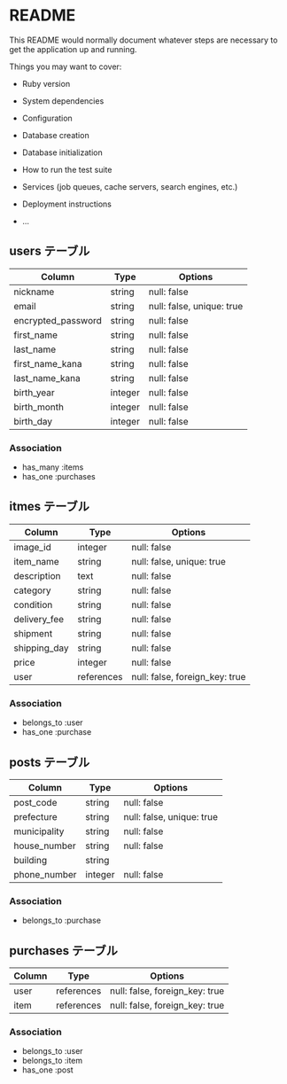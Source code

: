 # README

This README would normally document whatever steps are necessary to get the
application up and running.

Things you may want to cover:

* Ruby version

* System dependencies

* Configuration

* Database creation

* Database initialization

* How to run the test suite

* Services (job queues, cache servers, search engines, etc.)

* Deployment instructions

* ...

## users テーブル

| Column             | Type      | Options                   |
| ------------------ | --------- | ------------------------- |
| nickname           | string    | null: false               |
| email              | string    | null: false, unique: true |
| encrypted_password | string    | null: false               |
| first_name         | string    | null: false               |
| last_name          | string    | null: false               |
| first_name_kana    | string    | null: false               |
| last_name_kana     | string    | null: false               |
| birth_year         | integer   | null: false               |
| birth_month        | integer   | null: false               |
| birth_day          | integer   | null: false               |

### Association
- has_many :items
- has_one :purchases


## itmes テーブル

| Column       | Type       | Options                        |
| ------------ | ---------- | ------------------------------ |
| image_id     | integer    | null: false                    |
| item_name    | string     | null: false, unique: true      |
| description  | text       | null: false                    |
| category     | string     | null: false                    |
| condition    | string     | null: false                    |
| delivery_fee | string     | null: false                    |
| shipment     | string     | null: false                    |
| shipping_day | string     | null: false                    |
| price        | integer    | null: false                    |
| user         | references | null: false, foreign_key: true |


### Association
- belongs_to :user
- has_one :purchase


## posts テーブル

| Column       | Type    | Options                   |
| ------------ | ------- | ------------------------- |
| post_code    | string  | null: false               |
| prefecture   | string  | null: false, unique: true |
| municipality | string  | null: false               |
| house_number | string  | null: false               |
| building     | string  |                           |
| phone_number | integer | null: false               |


### Association
- belongs_to :purchase


## purchases テーブル

| Column | Type       | Options                        |
| ------ | ---------- | ------------------------------ |
| user   | references | null: false, foreign_key: true |
| item   | references | null: false, foreign_key: true |


### Association
- belongs_to :user
- belongs_to :item
- has_one :post